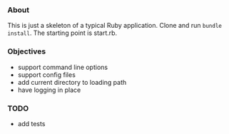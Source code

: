 ### About

This is just a skeleton of a typical Ruby application. Clone and run `bundle install`. The starting point is start.rb.

### Objectives

- support command line options
- support config files
- add current directory to loading path
- have logging in place

### TODO

- add tests
